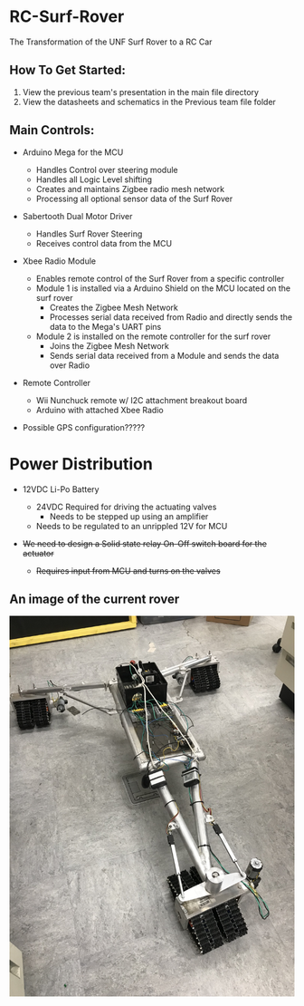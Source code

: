 # RC-Surf-Rover
The Transformation of the UNF Surf Rover to a RC Car

## How To Get Started:
1. View the previous team's presentation in the main file directory
2. View the datasheets and schematics in the Previous team file folder

## Main Controls:
* Arduino Mega for the MCU
  * Handles Control over steering module
  * Handles all Logic Level shifting
  * Creates and maintains Zigbee radio mesh network
  * Processing all optional sensor data of the Surf Rover
  
* Sabertooth Dual Motor Driver
  * Handles Surf Rover Steering
  * Receives control data from the MCU
  
* Xbee Radio Module
  * Enables remote control of the Surf Rover from a specific controller
  * Module 1 is installed via a Arduino Shield on the MCU located on the surf rover
    - Creates the Zigbee Mesh Network
    - Processes serial data received from Radio and directly sends the data to the Mega's UART pins 
  * Module 2 is installed on the remote controller for the surf rover
    - Joins the Zigbee Mesh Network
    - Sends serial data received from a Module and sends the data over Radio
    
* Remote Controller
  * Wii Nunchuck remote w/ I2C attachment breakout board
  * Arduino with attached Xbee Radio
  
* Possible GPS configuration?????
    
# Power Distribution
* 12VDC Li-Po Battery
  * 24VDC Required for driving the actuating valves
     * Needs to be stepped up using an amplifier
  * Needs to be regulated to an unrippled 12V for MCU
  
* ~~We need to design a Solid state relay On-Off switch board for the actuator~~
  * ~~Requires input from MCU and turns on the valves~~

## An image of the current rover
![Surf Rover](https://github.com/UNF-IEEE-Student-Branch/RC-Surf-Rover/blob/main/media/images/IMG_3117.jpg)
